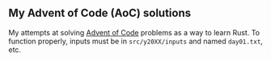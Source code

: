 ## My Advent of Code (AoC) solutions

My attempts at solving [Advent of Code](https://adventofcode.com) problems as a way to learn Rust.  To function properly, inputs must be in `src/y20XX/inputs` and named `day01.txt`, etc.